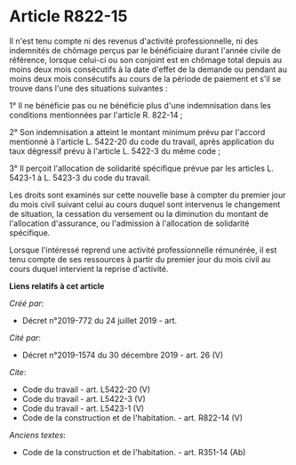 # Article R822-15

Il n'est tenu compte ni des revenus d'activité professionnelle, ni des indemnités de chômage perçus par le bénéficiaire
durant l'année civile de référence, lorsque celui-ci ou son conjoint est en chômage total depuis au moins deux mois
consécutifs à la date d'effet de la demande ou pendant au moins deux mois consécutifs au cours de la période de paiement et
s'il se trouve dans l'une des situations suivantes : 

1° Il ne bénéficie pas ou ne bénéficie plus d'une indemnisation dans les conditions mentionnées par l'article R. 822-14 ; 

2° Son indemnisation a atteint le montant minimum prévu par l'accord mentionné à l'article L. 5422-20 du code du travail,
après application du taux dégressif prévu à l'article L. 5422-3 du même code ; 

3° Il perçoit l'allocation de solidarité spécifique prévue par les articles L. 5423-1 à L. 5423-3 du code du travail. 

Les droits sont examinés sur cette nouvelle base à compter du premier jour du mois civil suivant celui au cours duquel sont
intervenus le changement de situation, la cessation du versement ou la diminution du montant de l'allocation d'assurance, ou
l'admission à l'allocation de solidarité spécifique. 

Lorsque l'intéressé reprend une activité professionnelle rémunérée, il est tenu compte de ses ressources à partir du premier
jour du mois civil au cours duquel intervient la reprise d'activité.

**Liens relatifs à cet article**

_Créé par_:

  - Décret n°2019-772 du 24 juillet 2019 - art.

_Cité par_:

  - Décret n°2019-1574 du 30 décembre 2019 - art. 26 (V)

_Cite_:

  - Code du travail - art. L5422-20 (V)
  - Code du travail - art. L5422-3 (V)
  - Code du travail - art. L5423-1 (V)
  - Code de la construction et de l'habitation. - art. R822-14 (V)

_Anciens textes_:

  - Code de la construction et de l'habitation. - art. R351-14 (Ab)
